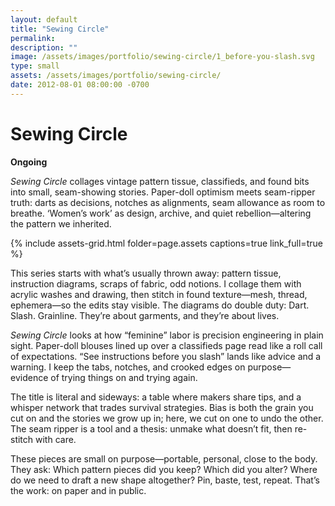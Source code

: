 ```yaml
---
layout: default
title: "Sewing Circle"
permalink: 
description: ""
image: /assets/images/portfolio/sewing-circle/1_before-you-slash.svg
type: small  
assets: /assets/images/portfolio/sewing-circle/  
date: 2012-08-01 08:00:00 -0700
---
```


# Sewing Circle  
**Ongoing**  

*Sewing Circle* collages vintage pattern tissue, classifieds, and found bits into small, seam-showing stories. Paper-doll optimism meets seam-ripper truth: darts as decisions, notches as alignments, seam allowance as room to breathe. ‘Women’s work’ as design, archive, and quiet rebellion—altering the pattern we inherited.  

{% include assets-grid.html folder=page.assets captions=true link_full=true %}  

This series starts with what’s usually thrown away: pattern tissue, instruction diagrams, scraps of fabric, odd notions. I collage them with acrylic washes and drawing, then stitch in found texture—mesh, thread, ephemera—so the edits stay visible. The diagrams do double duty: Dart. Slash. Grainline. They’re about garments, and they’re about lives.  

*Sewing Circle* looks at how “feminine” labor is precision engineering in plain sight. Paper-doll blouses lined up over a classifieds page read like a roll call of expectations. “See instructions before you slash” lands like advice and a warning. I keep the tabs, notches, and crooked edges on purpose—evidence of trying things on and trying again.  

The title is literal and sideways: a table where makers share tips, and a whisper network that trades survival strategies. Bias is both the grain you cut on and the stories we grow up in; here, we cut on one to undo the other. The seam ripper is a tool and a thesis: unmake what doesn’t fit, then re-stitch with care.  

These pieces are small on purpose—portable, personal, close to the body. They ask: Which pattern pieces did you keep? Which did you alter? Where do we need to draft a new shape altogether? Pin, baste, test, repeat. That’s the work: on paper and in public.  
